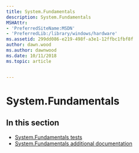 ```yaml
---
title: System.Fundamentals
description: System.Fundamentals
MSHAttr:
- 'PreferredSiteName:MSDN'
- 'PreferredLib:/library/windows/hardware'
ms.assetid: 299dd086-e219-498f-a3e1-12ffbc1fbf8f
author: dawn.wood
ms.author: dawnwood
ms.date: 10/11/2018
ms.topic: article


---
```


# System.Fundamentals


## <span id="in_this_section"></span>In this section


-   [System.Fundamentals tests](system-fundamentals-tests.md)
-   [System.Fundamentals additional documentation](system-fundamentals-additional-documentation.md)

 

 






